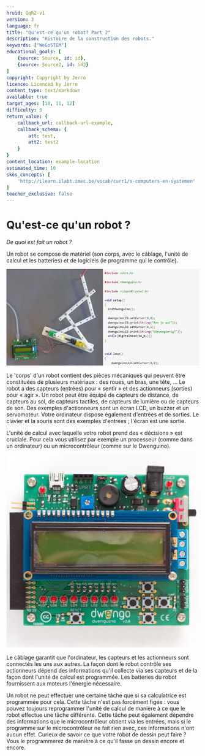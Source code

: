 ```yaml
---
hruid: QqR2-v1
version: 3
language: fr
title: "Qu'est-ce qu'un robot? Part 2"
description: "Histoire de la construction des robots."
keywords: ["WeGoSTEM"]
educational_goals: [
    {source: Source, id: id}, 
    {source: Source2, id: id2}
]
copyright: Copyright by Jerro
licence: Licenced by Jerro
content_type: text/markdown
available: true
target_ages: [10, 11, 12]
difficulty: 3
return_value: {
    callback_url: callback-url-example,
    callback_schema: {
        att: test,
        att2: test2
    }
}
content_location: example-location
estimated_time: 10
skos_concepts: [
    'http://ilearn.ilabt.imec.be/vocab/curr1/s-computers-en-systemen'
]
teacher_exclusive: false
---
```


# Qu'est-ce qu'un robot ?

*De quoi est fait un robot ?*

Un robot se compose de matériel (son corps, avec le câblage, l'unité de calcul et les batteries) et de logiciels (le programme qui le contrôle).

![](embed/hardsoftware.png "Matériel et logiciel")

Le 'corps' d'un robot contient des pièces mécaniques qui peuvent être constituées de plusieurs matériaux : des roues, un bras, une tête, ...
Le robot a des capteurs (entrées) pour « sentir » et des actionneurs (sorties) pour « agir ». Un robot peut être équipé de capteurs de distance, de capteurs au sol, de capteurs tactiles, de capteurs de lumière ou de capteurs de son.
Des exemples d'actionneurs sont un écran LCD, un buzzer et un servomoteur. Votre ordinateur dispose également d'entrées et de sorties. Le clavier et la souris sont des exemples d'entrées ; l'écran est une sortie.

L'unité de calcul avec laquelle votre robot prend des « décisions » est cruciale. Pour cela vous utilisez par exemple un processeur (comme dans un ordinateur) ou un microcontrôleur (comme sur le Dwenguino).

![](embed/Dwenguinobordje.png "Unité de compte")

Le câblage garantit que l'ordinateur, les capteurs et les actionneurs sont connectés les uns aux autres. La façon dont le robot contrôle ses actionneurs dépend des informations qu'il collecte via ses capteurs et de la façon dont l'unité de calcul est programmée. Les batteries du robot fournissent aux moteurs l'énergie nécessaire.

Un robot ne peut effectuer une certaine tâche que si sa calculatrice est programmée pour cela. Cette tâche n'est pas forcément figée : vous pouvez toujours reprogrammer l'unité de calcul de manière à ce que le robot effectue une tâche différente. Cette tâche peut également dépendre des informations que le microcontrôleur obtient via les entrées, mais si le programme sur le microcontrôleur ne fait rien avec, ces informations n'ont aucun effet.
Curieux de savoir ce que votre robot de dessin peut faire ? Vous le programmerez de manière à ce qu'il fasse un dessin encore et encore.